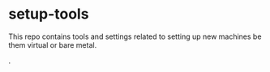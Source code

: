 # setup-tools

This repo contains tools and settings related to setting up new machines be them virtual or bare metal.

.